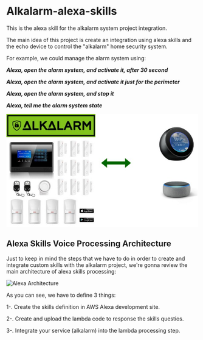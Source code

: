 # Alkalarm-alexa-skills

This is the alexa skill for the alkalarm system project integration.

The main idea of this project is create an integration using alexa skills and the echo device
to control the "alkalarm" home security system.

For example, we could manage the alarm system using:

_**Alexa, open the alarm system, and activate it, after 30 second**_

_**Alexa, open the alarm system, and activate it just for the perimeter**_

_**Alexa, open the alarm system, and stop it**_

_**Alexa, tell me the alarm system state**_





![Alarm System ](./images/schema.jpg)

## Alexa Skills Voice Processing Architecture

Just to keep in mind the steps that we have to do in order to create and integrate custom skills with the alkalarm
project, we're gonna review the main architecture of alexa skills processing:

![Alexa Architecture](https://cdn-images-1.medium.com/max/1600/1*2K8S9Zjh2ZQVyRE3gBHK-A.jpeg)

As you can see, we have to define 3 things:

1-. Create the skills definition in AWS Alexa development site.

2-. Create and upload the lambda code to response the skills questios.

3-. Integrate your service (alkalarm) into the lambda processing step.



